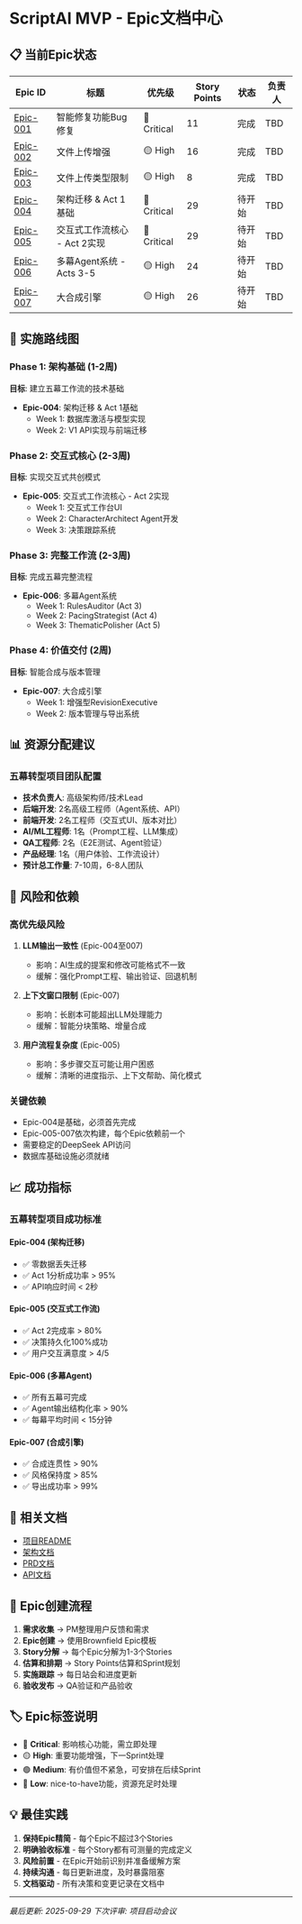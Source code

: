 # ScriptAI MVP - Epic文档中心

## 📋 当前Epic状态

| Epic ID | 标题 | 优先级 | Story Points | 状态 | 负责人 |
|---------|------|--------|--------------|------|--------|
| [Epic-001](./epic-001-intelligent-repair-bug-fix/) | 智能修复功能Bug修复 | 🔴 Critical | 11 | 完成 | TBD |
| [Epic-002](./epic-002-file-upload-enhancement/) | 文件上传增强 | 🟡 High | 16 | 完成 | TBD |
| [Epic-003](./epic-003-file-upload-type-restriction/) | 文件上传类型限制 | 🟡 High | 8 | 完成 | TBD |
| [Epic-004](./epic-004-architecture-migration/) | 架构迁移 & Act 1基础 | 🔴 Critical | 29 | 待开始 | TBD |
| [Epic-005](./epic-005-interactive-workflow/) | 交互式工作流核心 - Act 2实现 | 🔴 Critical | 29 | 待开始 | TBD |
| [Epic-006](./epic-006-multi-act-agents/) | 多幕Agent系统 - Acts 3-5 | 🟡 High | 24 | 待开始 | TBD |
| [Epic-007](./epic-007-synthesis-engine/) | 大合成引擎 | 🟡 High | 26 | 待开始 | TBD |

## 🎯 实施路线图

### Phase 1: 架构基础 (1-2周)
**目标**: 建立五幕工作流的技术基础

- **Epic-004**: 架构迁移 & Act 1基础
  - Week 1: 数据库激活与模型实现
  - Week 2: V1 API实现与前端迁移

### Phase 2: 交互式核心 (2-3周)
**目标**: 实现交互式共创模式

- **Epic-005**: 交互式工作流核心 - Act 2实现
  - Week 1: 交互式工作台UI
  - Week 2: CharacterArchitect Agent开发
  - Week 3: 决策跟踪系统

### Phase 3: 完整工作流 (2-3周)
**目标**: 完成五幕完整流程

- **Epic-006**: 多幕Agent系统
  - Week 1: RulesAuditor (Act 3)
  - Week 2: PacingStrategist (Act 4)
  - Week 3: ThematicPolisher (Act 5)

### Phase 4: 价值交付 (2周)
**目标**: 智能合成与版本管理

- **Epic-007**: 大合成引擎
  - Week 1: 增强型RevisionExecutive
  - Week 2: 版本管理与导出系统

## 📊 资源分配建议

### 五幕转型项目团队配置
- **技术负责人**: 高级架构师/技术Lead
- **后端开发**: 2名高级工程师（Agent系统、API）
- **前端开发**: 2名工程师（交互式UI、版本对比）
- **AI/ML工程师**: 1名（Prompt工程、LLM集成）
- **QA工程师**: 2名（E2E测试、Agent验证）
- **产品经理**: 1名（用户体验、工作流设计）
- **预计总工作量**: 7-10周，6-8人团队

## 🚨 风险和依赖

### 高优先级风险
1. **LLM输出一致性** (Epic-004至007)
   - 影响：AI生成的提案和修改可能格式不一致
   - 缓解：强化Prompt工程、输出验证、回退机制

2. **上下文窗口限制** (Epic-007)
   - 影响：长剧本可能超出LLM处理能力
   - 缓解：智能分块策略、增量合成

3. **用户流程复杂度** (Epic-005)
   - 影响：多步骤交互可能让用户困惑
   - 缓解：清晰的进度指示、上下文帮助、简化模式

### 关键依赖
- Epic-004是基础，必须首先完成
- Epic-005-007依次构建，每个Epic依赖前一个
- 需要稳定的DeepSeek API访问
- 数据库基础设施必须就绪

## 📈 成功指标

### 五幕转型项目成功标准

#### Epic-004 (架构迁移)
- ✅ 零数据丢失迁移
- ✅ Act 1分析成功率 > 95%
- ✅ API响应时间 < 2秒

#### Epic-005 (交互式工作流)
- ✅ Act 2完成率 > 80%
- ✅ 决策持久化100%成功
- ✅ 用户交互满意度 > 4/5

#### Epic-006 (多幕Agent)
- ✅ 所有五幕可完成
- ✅ Agent输出结构化率 > 90%
- ✅ 每幕平均时间 < 15分钟

#### Epic-007 (合成引擎)
- ✅ 合成连贯性 > 90%
- ✅ 风格保持度 > 85%
- ✅ 导出成功率 > 99%

## 🔗 相关文档

- [项目README](../../README.md)
- [架构文档](../architecture.md)
- [PRD文档](../prd.md)
- [API文档](../api/)

## 📝 Epic创建流程

1. **需求收集** → PM整理用户反馈和需求
2. **Epic创建** → 使用Brownfield Epic模板
3. **Story分解** → 每个Epic分解为1-3个Stories
4. **估算和排期** → Story Points估算和Sprint规划
5. **实施跟踪** → 每日站会和进度更新
6. **验收发布** → QA验证和产品验收

## 🏷️ Epic标签说明

- 🔴 **Critical**: 影响核心功能，需立即处理
- 🟡 **High**: 重要功能增强，下一Sprint处理
- 🟢 **Medium**: 有价值但不紧急，可安排在后续Sprint
- 🔵 **Low**: nice-to-have功能，资源充足时处理

## 💡 最佳实践

1. **保持Epic精简** - 每个Epic不超过3个Stories
2. **明确验收标准** - 每个Story都有可测量的完成定义
3. **风险前置** - 在Epic开始前识别并准备缓解方案
4. **持续沟通** - 每日更新进度，及时暴露阻塞
5. **文档驱动** - 所有决策和变更记录在文档中

---

*最后更新: 2025-09-29*
*下次评审: 项目启动会议*